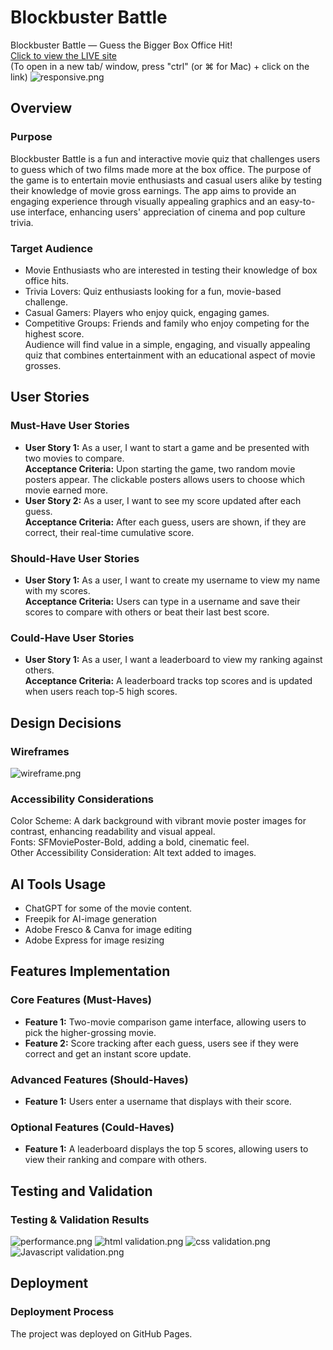 # Blockbuster Battle
 Blockbuster Battle — Guess the Bigger Box Office Hit!
 <a href="https://waiyiwong.github.io/Hackathon1_Blockbuster_Battle/" target="_blank" style="text-align: center;"> <br>
 Click to view the LIVE site </a> <br>
(To open in a new tab/ window, press "ctrl" (or ⌘ for Mac) + click on the link) 
![responsive.png](assets/images/responsive.png)

## Overview
### Purpose
Blockbuster Battle is a fun and interactive movie quiz that challenges users to guess which of two films made more at the box office. The purpose of the game is to entertain movie enthusiasts and casual users alike by testing their knowledge of movie gross earnings. The app aims to provide an engaging experience through visually appealing graphics and an easy-to-use interface, enhancing users' appreciation of cinema and pop culture trivia.

### Target Audience
- Movie Enthusiasts who are interested in testing their knowledge of box office hits. 
- Trivia Lovers: Quiz enthusiasts looking for a fun, movie-based challenge. 
- Casual Gamers: Players who enjoy quick, engaging games.
- Competitive Groups: Friends and family who enjoy competing for the highest score. <br>
Audience will find value in a simple, engaging, and visually appealing quiz that combines entertainment with an educational aspect of movie grosses.

## User Stories

### Must-Have User Stories
- **User Story 1:** As a user, I want to start a game and be presented with two movies to compare. <br>
  **Acceptance Criteria:** Upon starting the game, two random movie posters appear. The clickable posters allows users to choose which movie earned more. 
- **User Story 2:** As a user, I want to see my score updated after each guess.<br>
  **Acceptance Criteria:** After each guess, users are shown, if they are correct, their real-time cumulative score.

### Should-Have User Stories
- **User Story 1:** As a user, I want to create my username to view my name with my scores.<br>
  **Acceptance Criteria:** Users can type in a username and save their scores to compare with others or beat their last best score.

### Could-Have User Stories

- **User Story 1:** As a user, I want a leaderboard to view my ranking against others.<br>
  **Acceptance Criteria:** A leaderboard tracks top scores and is updated when users reach top-5 high scores.

## Design Decisions

### Wireframes
![wireframe.png](assets/images/wireframe.PNG)

### Accessibility Considerations
Color Scheme: A dark background with vibrant movie poster images for contrast, enhancing readability and visual appeal. <br>
Fonts: SFMoviePoster-Bold, adding a bold, cinematic feel.<br>
Other Accessibility Consideration: Alt text added to images.

## AI Tools Usage
- ChatGPT for some of the movie content. 
- Freepik for AI-image generation
- Adobe Fresco & Canva for image editing
- Adobe Express for image resizing

## Features Implementation

### Core Features (Must-Haves)
- **Feature 1:** Two-movie comparison game interface, allowing users to pick the higher-grossing movie.
- **Feature 2:** Score tracking after each guess, users see if they were correct and get an instant score update.

### Advanced Features (Should-Haves)
- **Feature 1:** Users enter a username that displays with their score.

### Optional Features (Could-Haves)
- **Feature 1:** A leaderboard displays the top 5 scores, allowing users to view their ranking and compare with others.


## Testing and Validation

### Testing & Validation Results
![performance.png](assets/images/lighthouse_score.png)
![html validation.png](assets/images/html_validation.png)
![css validation.png](assets/images/css_validation.png)
![Javascript validation.png](assets/images/js_validation.png)

## Deployment

### Deployment Process
The project was deployed on GitHub Pages.

